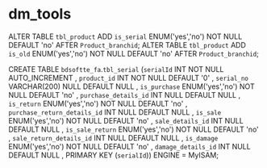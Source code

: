 # dm_tools
ALTER TABLE `tbl_product` ADD `is_serial` ENUM('yes','no') NOT NULL DEFAULT 'no' AFTER `Product_branchid`;
ALTER TABLE `tbl_product` ADD `is_old` ENUM('yes','no') NOT NULL DEFAULT 'no' AFTER `Product_branchid`;



CREATE TABLE `bdsoftte_fa`.`tbl_serial` (`serialId` INT NOT NULL AUTO_INCREMENT , `product_id` INT NOT NULL DEFAULT '0' , `serial_no` VARCHAR(200) NULL DEFAULT NULL , `is_purchase` ENUM('yes','no') NOT NULL DEFAULT 'no' , `purchase_details_id` INT NULL DEFAULT NULL , `is_return` ENUM('yes','no') NOT NULL DEFAULT 'no' , `purchase_return_details_id` INT NULL DEFAULT NULL , `is_sale` ENUM('yes','no') NOT NULL DEFAULT 'no' , `sale_details_id` INT NULL DEFAULT NULL , `is_sale_return` ENUM('yes','no') NOT NULL DEFAULT 'no' , `sale_return_details_id` INT NULL DEFAULT NULL , `is_damage` ENUM('yes','no') NOT NULL DEFAULT 'no' , `damage_details_id` INT NULL DEFAULT NULL , PRIMARY KEY (`serialId`)) ENGINE = MyISAM;
